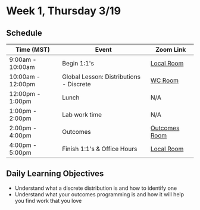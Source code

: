 # Week 1, Thursday 3/19

## Schedule
| Time (MST)                  | Event                             | Zoom Link                                    |
|-----------------------|-----------------------------------|----------------------------------------------|
| 9:00am - 10:00am | Begin 1:1's               | [Local Room](https://generalassembly.zoom.us/j/4539501986) |
| 10:00am - 12:00pm | Global Lesson: Distributions - Discrete | [WC Room](https://generalassembly.zoom.us/j/860658072)   |
| 12:00pm - 1:00pm | Lunch                       | N/A |
| 1:00pm - 2:00pm  | Lab work time    | N/A   |
| 2:00pm - 4:00pm  | Outcomes | [Outcomes Room](https://generalassembly.zoom.us/j/4863356769)  |
| 4:00pm - 5:00pm | Finish 1:1's & Office Hours | [Local Room](https://generalassembly.zoom.us/j/4539501986) |

## Daily Learning Objectives
- Understand what a discrete distribution is and how to identify one
- Understand what your outcomes programming is and how it will help you find work that you love


